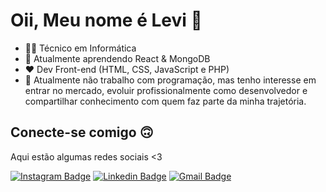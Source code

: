 # Oii, Meu nome é Levi 👋

* 👨‍🚀 Técnico em Informática
* 🌱 Atualmente aprendendo React & MongoDB
* ❤ Dev Front-end (HTML, CSS, JavaScript e PHP)
* 👀 Atualmente não trabalho com programação, mas tenho interesse em entrar no mercado, evoluir profissionalmente como desenvolvedor e compartilhar conhecimento com quem faz parte da minha trajetória.

## Conecte-se comigo 🙃
Aqui estão algumas redes sociais <3

[![Instagram Badge](https://img.shields.io/badge/Instagram-E4405F?style=for-the-badge&logo=instagram&logoColor=white)](https://instagram.com/levi.nnsss) 
[![Linkedin Badge](https://img.shields.io/badge/LinkedIn-0077B5?style=for-the-badge&logo=linkedin&logoColor=white)](https://www.linkedin.com/in/levinsousa/) 
[![Gmail Badge](https://img.shields.io/badge/Gmail-D14836?style=for-the-badge&logo=gmail&logoColor=white)](mailto:techie.levinsousa@gmail.com)
